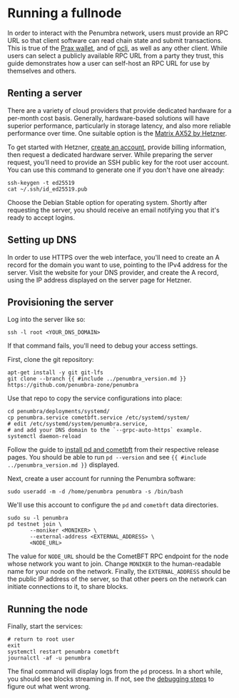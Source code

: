 # Running a fullnode

In order to interact with the Penumbra network, users must provide an RPC URL
so that client software can read chain state and submit transactions.
This is true of the [Prax wallet], and of [pcli], as well as any other client.
While users can select a publicly available RPC URL from a party they trust,
this guide demonstrates how a user can self-host an RPC URL for use by themselves and others.

## Renting a server

There are a variety of cloud providers that provide dedicated hardware for a per-month cost basis.
Generally, hardware-based solutions will have superior performance, particularly in storage latency,
and also more reliable performance over time. One suitable option is the
[Matrix AX52 by Hetzner](https://www.hetzner.com/dedicated-rootserver/ax52/).

To get started with Hetzner, [create an account](https://accounts.hetzner.com/signUp), provide billing information,
then request a dedicated hardware server. While preparing the server request,
you'll need to provide an SSH public key for the root user account. You can use this command to generate one
if you don't have one already:

```
ssh-keygen -t ed25519
cat ~/.ssh/id_ed25519.pub
```

Choose the Debian Stable option for operating system.
Shortly after requesting the server, you should receive an email notifying you that it's ready to accept logins.

## Setting up DNS

In order to use HTTPS over the web interface, you'll need to create an A record for the domain you want to use,
pointing to the IPv4 address for the server. Visit the website for your DNS provider, and create the A record,
using the IP address displayed on the server page for Hetzner.

## Provisioning the server

Log into the server like so:

```
ssh -l root <YOUR_DNS_DOMAIN>
```

If that command fails, you'll need to debug your access settings.

First, clone the git repository:

```
apt-get install -y git git-lfs
git clone --branch {{ #include ../penumbra_version.md }} https://github.com/penumbra-zone/penumbra
```

Use that repo to copy the service configurations into place:

```
cd penumbra/deployments/systemd/
cp penumbra.service cometbft.service /etc/systemd/system/
# edit /etc/systemd/system/penumbra.service,
# and add your DNS domain to the `--grpc-auto-https` example.
systemctl daemon-reload
```

Follow the guide to [install pd and cometbft](../node/pd/install.md) from their respective
release pages. You should be able to run `pd --version` and see `{{ #include ../penumbra_version.md }}`
displayed. 

Next, create a user account for running the Penumbra software:

```
sudo useradd -m -d /home/penumbra penumbra -s /bin/bash
```

We'll use this account to configure the `pd` and `cometbft` data directories.

```
sudo su -l penumbra
pd testnet join \
       --moniker <MONIKER> \
       --external-address <EXTERNAL_ADDRESS> \
       <NODE_URL>
```

The value for `NODE_URL` should be the CometBFT RPC endpoint for the node whose network
you want to join. Change `MONIKER` to the human-readable name for your node on the network.
Finally, the `EXTERNAL_ADDRESS` should be the public IP address of the server, so that
other peers on the network can initiate connections to it, to share blocks.

## Running the node
Finally, start the services:

```
# return to root user
exit
systemctl restart penumbra cometbft
journalctl -af -u penumbra
```

The final command will display logs from the `pd` process. In a short while, you should see
blocks streaming in. If not, see the [debugging steps](../node/pd/debugging.md)
to figure out what went wrong.

[pcli]: ../pcli.md
[Prax wallet]: https://chromewebstore.google.com/detail/prax-wallet/lkpmkhpnhknhmibgnmmhdhgdilepfghe
